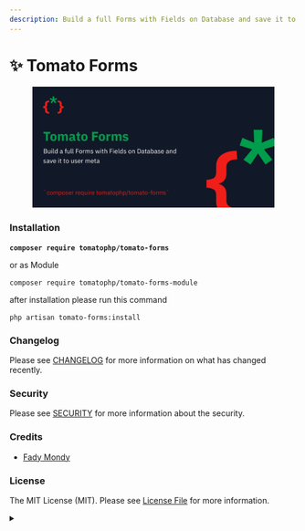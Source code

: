 ```yaml
---
description: Build a full Forms with Fields on Database and save it to user meta
---
```


# ✨ Tomato Forms

<figure><img src="../../.gitbook/assets/screenshot (21).png" alt=""><figcaption></figcaption></figure>

### Installation

<pre><code><strong>composer require tomatophp/tomato-forms
</strong></code></pre>

or as Module

```
composer require tomatophp/tomato-forms-module
```

after installation please run this command

```
php artisan tomato-forms:install
```

### Changelog

Please see [CHANGELOG](https://github.com/tomatophp/tomato-forms/blob/master/CHANGELOG.md) for more information on what has changed recently.

### Security

Please see [SECURITY](https://github.com/tomatophp/tomato-forms/blob/master/SECURITY.md) for more information about the security.

### Credits

* [Fady Mondy](https://www.github.com/3x1io)

### License

The MIT License (MIT). Please see [License File](https://github.com/tomatophp/tomato-forms/blob/master/LICENSE.md) for more information.

<details>

<summary></summary>



</details>
